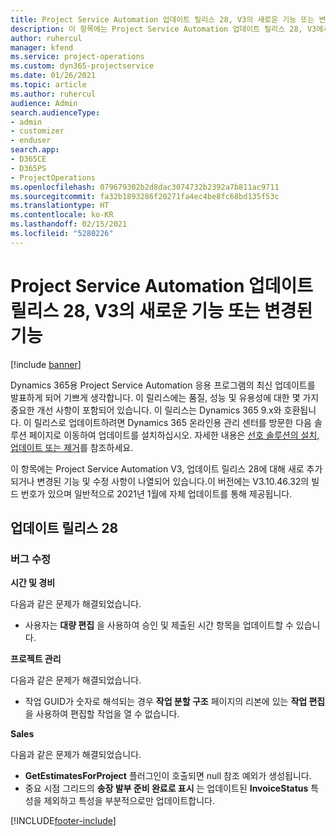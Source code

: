 ```yaml
---
title: Project Service Automation 업데이트 릴리스 28, V3의 새로운 기능 또는 변경된 기능
description: 이 항목에는 Project Service Automation 업데이트 릴리스 28, V3에서 사용할 수 있는 기능 및 수정 사항이 나열되어 있습니다.
author: ruhercul
manager: kfend
ms.service: project-operations
ms.custom: dyn365-projectservice
ms.date: 01/26/2021
ms.topic: article
ms.author: ruhercul
audience: Admin
search.audienceType:
- admin
- customizer
- enduser
search.app:
- D365CE
- D365PS
- ProjectOperations
ms.openlocfilehash: 079679302b2d8dac3074732b2392a7b811ac9711
ms.sourcegitcommit: fa32b1893286f20271fa4ec4be8fc68bd135f53c
ms.translationtype: HT
ms.contentlocale: ko-KR
ms.lasthandoff: 02/15/2021
ms.locfileid: "5280226"
---
```

# <a name="whats-new-or-changed-in-project-service-automation-update-release-28-v3"></a>Project Service Automation 업데이트 릴리스 28, V3의 새로운 기능 또는 변경된 기능

[!include [banner](../includes/psa-now-project-operations.md)]

Dynamics 365용 Project Service Automation 응용 프로그램의 최신 업데이트를 발표하게 되어 기쁘게 생각합니다. 이 릴리스에는 품질, 성능 및 유용성에 대한 몇 가지 중요한 개선 사항이 포함되어 있습니다. 이 릴리스는 Dynamics 365 9.x와 호환됩니다. 이 릴리스로 업데이트하려면 Dynamics 365 온라인용 관리 센터를 방문한 다음 솔루션 페이지로 이동하여 업데이트를 설치하십시오. 자세한 내용은 [선호 솔루션의 설치, 업데이트 또는 제거](https://docs.microsoft.com/power-platform/admin/install-remove-preferred-solution)를 참조하세요.

이 항목에는 Project Service Automation V3, 업데이트 릴리스 28에 대해 새로 추가되거나 변경된 기능 및 수정 사항이 나열되어 있습니다.이 버전에는 V3.10.46.32의 빌드 번호가 있으며 일반적으로 2021년 1월에 자체 업데이트를 통해 제공됩니다.

## <a name="update-release-28"></a>업데이트 릴리스 28

### <a name="bug-fixes"></a>버그 수정

**시간 및 경비**

다음과 같은 문제가 해결되었습니다.

- 사용자는 **대량 편집** 을 사용하여 승인 및 제출된 시간 항목을 업데이트할 수 있습니다.

**프로젝트 관리**

다음과 같은 문제가 해결되었습니다.

- 작업 GUID가 숫자로 해석되는 경우 **작업 분할 구조** 페이지의 리본에 있는 **작업 편집** 을 사용하여 편집할 작업을 열 수 없습니다.

**Sales**

다음과 같은 문제가 해결되었습니다.

- **GetEstimatesForProject** 플러그인이 호출되면 null 참조 예외가 생성됩니다.
- 중요 시점 그리드의 **송장 발부 준비 완료로 표시** 는 업데이트된 **InvoiceStatus** 특성을 제외하고 특성을 부분적으로만 업데이트합니다.



[!INCLUDE[footer-include](../includes/footer-banner.md)]